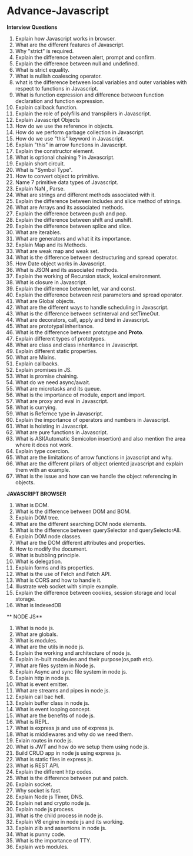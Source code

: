 # Advance-Javascript
**Interview Questions**

1. Explain how Javascript works in browser.
2. What are the different features of Javascript.
3. Why "strict" is required.
4. Explain the difference between alert, prompt and confirm.
5. Explain the difference between null and undefined.
6. What is strict equality.
7. What is nullish coalescing operator.
8. what is the difference between local variables and outer variables with respect to functions in Javascript.
9. What is function expression and difference between function declaration and function expression.
10. Explain callback function.
11. Explain the role of polyfills and transpilers in Javascript.
12. Explain Javascript Objects
13. How do we use the reference in objects.
14. How do we perform garbage collection in Javascript.
15. How do we use "this" keyword in Javascript.
16. Explain "this" in arrow functions in Javascript.
17. Explain the constructor element.
18. What is optional chaining ? in Javascript.
19. Explain short circuit.
20. What is "Symbol Type".
21. How to convert object to primitive.
22. Name 7 primitive data types of Javascript.
23. Explain NaN , Parse.
24. What are strings and different methods associated with it.
25. Explain the difference between includes and slice method of strings.
26. What are Arrays and its associated methods.
27. Explain the difference between push and pop.
28. Explain the difference between shift and unshift.
29. Explain the difference between splice and slice.
30. What are iterables.
31. What are generators and what it its importance.
32. Explain Map and its Methods.
33. What are weak map and weak set.
34. What is the difference between destructuring and spread operator.
35. How Date object works in Javascript.
36. What is JSON and its associated methods.
37. Explain the working of Recursion stack, lexical environment.
38. What is closure in Javascript.
39. Explain the difference between let, var and const.
40. Explain the difference between rest parameters and spread operator.
41. What are Global objects.
42. What are the different ways to handle scheduling in Javascript.
43. What is the difference between setInterval and setTimeOut.
44. What are decorators, call, apply and bind in Javascript.
45. What are prototypal inheritance.
46. What is the difference between prototype and __Proto__.
47. Explain different types of prototypes.
48. What are class and class inheritance in Javascript.
49. Explain different static properties.
50. What are Mixins.
51. Explain callbacks.
52. Explain promises in JS.
53. What is promise chaining.
54. What do we need async/await.
55. What are microtasks and its queue.
56. What is the importance of module, export and import.
57. What are proxy and eval in Javascript.
58. What is currying.
59. What is Refernce type in Javascript.
60. Explain the importance of operators and numbers in Javascript.
61. What is hoisting in Javascript.
62. What are pure functions in Javascript.
63. What is ASI(Automatic Semicolon insertion) and also mention the area where it does not work.
64. Explain type coercion.
65. What are the limitations of arrow functions in javascript and why.
66. What are the different pillars of object oriented javascript and explain them with an example.
67. What is the issue and how can we handle the object referencing in objects.


**JAVASCRIPT BROWSER**

1. What is DOM.
2. What is the difference between DOM and BOM.
3. Explain DOM tree.
4. What are the different searching DOM node elements.
5. What is the difference between querySelector and querySelectorAll.
6. Explain DOM node classes.
7. What are the DOM different attributes and properties.
8. How to modify the document.
9. What is bubbling principle.
10. What is delegation.
11. Explain forms and its properties.
12. What is the use of Fetch and Fetch API.
13. What is CORS and how to handle it.
14. Illustrate web socket with simple example.
15. Explain the difference between cookies, session storage and local storage.
16. What is IndexedDB

**
NODE JS**
1. What is node js.
2. What are globals.
3. What is modules.
4. What are the utils in node js.
5. Explain the working and architecture of node js.
6. Explain in-built modeules and their purpose(os,path etc).
7. What are files system in Node js.
8. Explain Async and sync file system in node js.
9. Explain http in node js.
10. What is event emitter.
11. What are streams and pipes in node js.
12. Explain call bac hell.
13. Explain buffer class in node js.
14. What is event looping concept.
15. What are the benefits of node js.
16. What is REPL.
17. What is express js and use of express js.
18. What is middlewares and why do we need them.
19. Exlain routes in node js.
20. What is JWT and how do we setup them using node js.
21. Build CRUD app in node js using express js.
22. What is static files in express js.
23. What is REST API.
24. Explain the different http codes.
25. What is the difference between put and patch.
26. Explain socket.
27. Why socket is fast.
28. Explain Node js Timer, DNS.
29. Explain net and crypto node js.
30. Explain node js process.
31. What is the child process in node js.
32. Explain V8 engine in node js and its working.
33. Explain zlib and assertions in node js.
34. What is punny code.
35. What is the importance of TTY.
36. Explain web modules.
